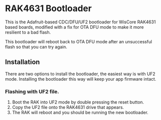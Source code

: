 # RAK4631 Bootloader

This is the Adafruit-based CDC/DFU/UF2 bootloader for WisCore RAK4631 based boards, modified with a fix for OTA DFU mode to make it more resilient to a bad flash.

This bootloader will reboot back to OTA DFU mode after an unsuccessful flash so that you can try again.

## Installation

There are two options to install the bootloader, the easiest way is with UF2 mode. Installing the bootloader this way will keep your app firmware intact.

### Flashing with UF2 file.
1. Boot the RAK into UF2 mode by double pressing the reset button.
2. Copy the UF2 file onto the RAK4631 drive that appears.
3. The RAK will reboot and you should be running the new bootloader.
